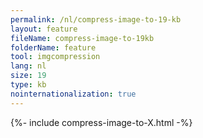 ```yaml
---
permalink: /nl/compress-image-to-19-kb
layout: feature
fileName: compress-image-to-19kb
folderName: feature
tool: imgcompression
lang: nl
size: 19
type: kb
nointernationalization: true
---
```

{%- include compress-image-to-X.html -%}       
